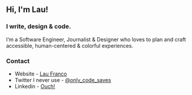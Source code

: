 ## Hi, I'm Lau! 
### I write, design & code.

I‘m a Software Engineer, Journalist & Designer who loves to plan and craft accessible, human-centered & colorful experiences. 

### Contact
- Website - [Lau Franco](https://onlycodesaves.wordpress.com/)
- Twitter I never use - [@only_code_saves](https://twitter.com/only_code_saves)
- Linkedin - [Ouch!](https://www.linkedin.com/in/laurianne-franco-de-lima/)

